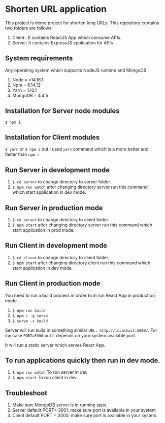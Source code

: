 # Shorten URL application
This project is demo project for shorten long URLs. This repository contains two folders are follows:
1. Client : It contains ReactJS App which consume APIs.
2. Server: It contains ExpressJS application for APIs

## System requirements
Any operating system which supports NodeJS runtime and MongoDB
1. Node = v14.16.1
2. Npm = 6.14.12
3. Yarn = 1.10.1
4. MongoDB = 4.4.5

## Installation for Server node modules
`$ npm i`

## Installation for Client modules
`$ yarn` or `$ npm i` but I used `yarn` command which is a more better and faster than `npm i`

## Run Server in development mode
1. `$ cd server` to change directory to server folder.
2. `$ npm run watch` after changing directory server run this command which start application in dev mode.

## Run Server in production mode
1. `$ cd server` to change directory to client folder.
2. `$ npm start` after changing directory server run this command which start application in prod mode.

## Run Client in development mode
1. `$ cd client` to change directory to client folder.
2. `$ npm start` after changing directory client run this command which start application in dev mode.

## Run Client in production mode
You need to run a build process in order to in run React App in production mode.
1. `$ npm run build`
2. `$ npm i -g serve`
3. `$ serve -s build`

Server will run build in something similar `URL: http://localhost:5000/`. For my case `PORT=5000` but it depends on your system available port.

It will run a static server which serves React App.

## To run applications quickly then run in dev mode.
1. `$ npm run watch` To run server in dev 
2. `$ npm start` To run client in dev

## Troubleshoot
1. Make sure MongoDB server is in running state.
2. Server default PORT= 3001; make sure port is available in your system
3. Client default PORT = 3000; make sure port is available in your system.


